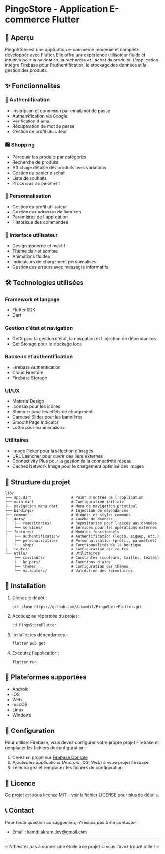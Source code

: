 # PingoStore - Application E-commerce Flutter

## 📱 Aperçu

PingoStore est une application e-commerce moderne et complète développée avec Flutter. Elle offre une expérience utilisateur fluide et intuitive pour la navigation, la recherche et l'achat de produits. L'application intègre Firebase pour l'authentification, le stockage des données et la gestion des produits.

## ✨ Fonctionnalités

### 🔐 Authentification
- Inscription et connexion par email/mot de passe
- Authentification via Google
- Vérification d'email
- Récupération de mot de passe
- Gestion de profil utilisateur

### 🛍️ Shopping
- Parcourir les produits par catégories
- Recherche de produits
- Affichage détaillé des produits avec variations
- Gestion du panier d'achat
- Liste de souhaits
- Processus de paiement

### 👤 Personnalisation
- Gestion du profil utilisateur
- Gestion des adresses de livraison
- Paramètres de l'application
- Historique des commandes

### 🎨 Interface utilisateur
- Design moderne et réactif
- Thème clair et sombre
- Animations fluides
- Indicateurs de chargement personnalisés
- Gestion des erreurs avec messages informatifs

## 🛠️ Technologies utilisées

### Framework et langage
- Flutter SDK
- Dart

### Gestion d'état et navigation
- GetX pour la gestion d'état, la navigation et l'injection de dépendances
- Get Storage pour le stockage local

### Backend et authentification
- Firebase Authentication
- Cloud Firestore
- Firebase Storage

### UI/UX
- Material Design
- Iconsax pour les icônes
- Shimmer pour les effets de chargement
- Carousel Slider pour les bannières
- Smooth Page Indicator
- Lottie pour les animations

### Utilitaires
- Image Picker pour la sélection d'images
- URL Launcher pour ouvrir des liens externes
- Connectivity Plus pour la gestion de la connectivité réseau
- Cached Network Image pour le chargement optimisé des images

## 📂 Structure du projet

```
lib/
├── app.dart                  # Point d'entrée de l'application
├── main.dart                 # Configuration initiale
├── navigation_menu.dart      # Menu de navigation principal
├── bindings/                 # Injection de dépendances
├── common/                   # Widgets et styles communs
├── data/                     # Couche de données
│   ├── repositories/         # Repositories pour l'accès aux données
│   └── services/             # Services pour les opérations externes
├── features/                 # Modules fonctionnels
│   ├── authentification/     # Authentification (login, signup, etc.)
│   ├── personalization/      # Personnalisation (profil, paramètres)
│   └── shop/                 # Fonctionnalités de la boutique
├── routes/                   # Configuration des routes
└── utils/                    # Utilitaires
    ├── constants/            # Constantes (couleurs, tailles, textes)
    ├── helpers/              # Fonctions d'aide
    ├── theme/                # Configuration des thèmes
    └── validators/           # Validation des formulaires
```

## 🚀 Installation

1. Clonez le dépôt :
   ```bash
   git clone https://github.com/A-Hamdi1/PingoStoreFlutter.git
   ```

2. Accédez au répertoire du projet :
   ```bash
   cd PingoStoreFlutter
   ```

3. Installez les dépendances :
   ```bash
   flutter pub get
   ```

4. Exécutez l'application :
   ```bash
   flutter run
   ```

## 📱 Plateformes supportées

- Android
- iOS
- Web
- macOS
- Linux
- Windows

## 🔧 Configuration

Pour utiliser Firebase, vous devez configurer votre propre projet Firebase et remplacer les fichiers de configuration :

1. Créez un projet sur [Firebase Console](https://console.firebase.google.com/)
2. Ajoutez les applications (Android, iOS, Web) à votre projet Firebase
3. Téléchargez et remplacez les fichiers de configuration

## 📝 Licence

Ce projet est sous licence MIT - voir le fichier LICENSE pour plus de détails.

## 📞 Contact

Pour toute question ou suggestion, n'hésitez pas à me contacter :
- Email : hamdi.akram.dev@gmail.com

---

⭐️ N'hésitez pas à donner une étoile à ce projet si vous l'avez trouvé utile ! ⭐️